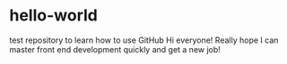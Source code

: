 # hello-world
test repository to learn how to use GitHub
Hi everyone!
Really hope I can master front end development quickly and get a new job!

